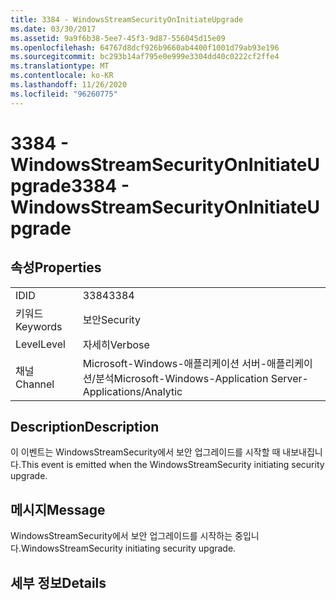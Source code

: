 ```yaml
---
title: 3384 - WindowsStreamSecurityOnInitiateUpgrade
ms.date: 03/30/2017
ms.assetid: 9a9f6b38-5ee7-45f3-9d87-556045d15e09
ms.openlocfilehash: 64767d8dcf926b9660ab4400f1001d79ab93e196
ms.sourcegitcommit: bc293b14af795e0e999e3304dd40c0222cf2ffe4
ms.translationtype: MT
ms.contentlocale: ko-KR
ms.lasthandoff: 11/26/2020
ms.locfileid: "96260775"
---
```

# <a name="3384---windowsstreamsecurityoninitiateupgrade"></a><span data-ttu-id="34c22-102">3384 - WindowsStreamSecurityOnInitiateUpgrade</span><span class="sxs-lookup"><span data-stu-id="34c22-102">3384 - WindowsStreamSecurityOnInitiateUpgrade</span></span>

## <a name="properties"></a><span data-ttu-id="34c22-103">속성</span><span class="sxs-lookup"><span data-stu-id="34c22-103">Properties</span></span>  
  
|||  
|-|-|  
|<span data-ttu-id="34c22-104">ID</span><span class="sxs-lookup"><span data-stu-id="34c22-104">ID</span></span>|<span data-ttu-id="34c22-105">3384</span><span class="sxs-lookup"><span data-stu-id="34c22-105">3384</span></span>|  
|<span data-ttu-id="34c22-106">키워드</span><span class="sxs-lookup"><span data-stu-id="34c22-106">Keywords</span></span>|<span data-ttu-id="34c22-107">보안</span><span class="sxs-lookup"><span data-stu-id="34c22-107">Security</span></span>|  
|<span data-ttu-id="34c22-108">Level</span><span class="sxs-lookup"><span data-stu-id="34c22-108">Level</span></span>|<span data-ttu-id="34c22-109">자세히</span><span class="sxs-lookup"><span data-stu-id="34c22-109">Verbose</span></span>|  
|<span data-ttu-id="34c22-110">채널</span><span class="sxs-lookup"><span data-stu-id="34c22-110">Channel</span></span>|<span data-ttu-id="34c22-111">Microsoft-Windows-애플리케이션 서버-애플리케이션/분석</span><span class="sxs-lookup"><span data-stu-id="34c22-111">Microsoft-Windows-Application Server-Applications/Analytic</span></span>|  
  
## <a name="description"></a><span data-ttu-id="34c22-112">Description</span><span class="sxs-lookup"><span data-stu-id="34c22-112">Description</span></span>  

 <span data-ttu-id="34c22-113">이 이벤트는 WindowsStreamSecurity에서 보안 업그레이드를 시작할 때 내보내집니다.</span><span class="sxs-lookup"><span data-stu-id="34c22-113">This event is emitted when the WindowsStreamSecurity initiating security upgrade.</span></span>  
  
## <a name="message"></a><span data-ttu-id="34c22-114">메시지</span><span class="sxs-lookup"><span data-stu-id="34c22-114">Message</span></span>  

 <span data-ttu-id="34c22-115">WindowsStreamSecurity에서 보안 업그레이드를 시작하는 중입니다.</span><span class="sxs-lookup"><span data-stu-id="34c22-115">WindowsStreamSecurity initiating security upgrade.</span></span>  
  
## <a name="details"></a><span data-ttu-id="34c22-116">세부 정보</span><span class="sxs-lookup"><span data-stu-id="34c22-116">Details</span></span>
